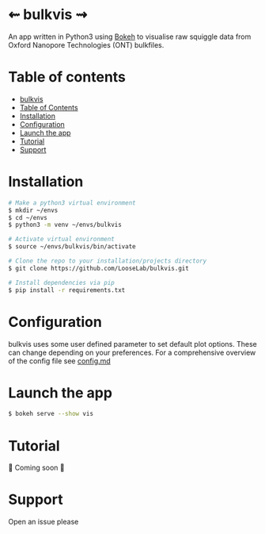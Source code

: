⇜ bulkvis ⇝
============

An app written in Python3 using [Bokeh](https://github.com/bokeh/bokeh/) to visualise raw squiggle data from Oxford Nanopore Technologies (ONT) bulkfiles. 

Table of contents
=================

 * [bulkvis](#-bulkvis-)
 * [Table of Contents](#table-of-contents)
 * [Installation](#installation)
 * [Configuration](#configuration)
 * [Launch the app](#launch-the-app)
 * [Tutorial](#tutorial)
 * [Support](#support)

Installation
============

```bash
# Make a python3 virtual environment
$ mkdir ~/envs
$ cd ~/envs
$ python3 -m venv ~/envs/bulkvis

# Activate virtual environment
$ source ~/envs/bulkvis/bin/activate

# Clone the repo to your installation/projects directory
$ git clone https://github.com/LooseLab/bulkvis.git

# Install dependencies via pip
$ pip install -r requirements.txt
```

Configuration
=============
bulkvis uses some user defined parameter to set default plot options. 
These can change depending on your preferences. For a comprehensive overview
of the config file see [config.md](config.md)

Launch the app
==============

```bash
$ bokeh serve --show vis
```

Tutorial
========

:wrench: Coming soon 🤫

Support
=======

Open an issue please
